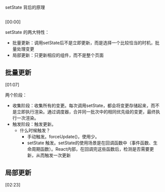 setState 背后的原理

## 
[00:00]

setState 的两大特性：
- 批量更新：调用setState后不是立即更新，而是选择一个比较恰当的时机，批量处理变更
- 局部更新：只更新相应的组件，而不是整个页面

## 批量更新
[01:07]

两个阶段：
- 收集阶段：收集所有的变更。每次调用setState，都会将变更存储起来，而不是立即执行渲染。通过调度器，合并同一批次中的相同优先级的变更，最终执行一次渲染。
- 触发阶段：触发更新。
	- 什么时候触发？
		- 手动触发。forceUpdate()，使用少。
		- setState 触发。setState的使用场景是在回调函数中（事件函数、生命周期函数）。React内部，在回调完这些函数后，检测是否需要更新，从而触发一次更新


## 局部更新
[02:23]









